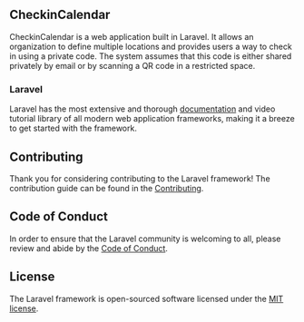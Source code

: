## CheckinCalendar

CheckinCalendar is a web application built in Laravel. It allows an organization to define multiple locations and provides users a way to check in using a private code. The system assumes that this code is either shared privately by email or by scanning a QR code in a restricted space.

### Laravel

Laravel has the most extensive and thorough [documentation](https://laravel.com/docs) and video tutorial library of all modern web application frameworks, making it a breeze to get started with the framework.

## Contributing

Thank you for considering contributing to the Laravel framework! The contribution guide can be found in the [Contributing](CONTRIBUTING.md).

## Code of Conduct

In order to ensure that the Laravel community is welcoming to all, please review and abide by the [Code of Conduct](CODE_OF_CONDUCT.md).

## License

The Laravel framework is open-sourced software licensed under the [MIT license](https://opensource.org/licenses/MIT).
